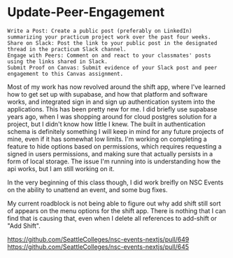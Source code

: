 # Update-Peer-Engagement


    Write a Post: Create a public post (preferably on LinkedIn) summarizing your practicum project work over the past four weeks.
    Share on Slack: Post the link to your public post in the designated thread in the practicum Slack channel.
    Engage with Peers: Comment on and react to your classmates' posts using the links shared in Slack.
    Submit Proof on Canvas: Submit evidence of your Slack post and peer engagement to this Canvas assignment.

Most of my work has now revolved around the shift app, where I've learned how to get set up with supabase, and how that platform and software works, and integrated sign in and sign up authentication system into the applications. This has been pretty new for me. I did briefly use supabase years ago, when I was shopping around for cloud postgres solution for a project, but I didn't know how little I knew. The built in authentication schema is definitely something I will keep in mind for any future projects of mine, even if it has somewhat low limits. I'm working on completing a feature to hide options based on permissions, which requires requesting a signed in users permissions, and making sure that actually persists in a form of local storage. The issue I'm running into is understanding how the api works, but I am still working on it.

In the very beginning of this class though, I did work breifly on NSC Events on the ability to unattend an event, and some bug fixes.

My current roadblock is not being able to figure out why add shift still sort of appears on the menu options for the shift app. There is nothing that I can find that is causing that, even when I delete all references to add-shift or "Add Shift".

https://github.com/SeattleColleges/nsc-events-nextjs/pull/649
https://github.com/SeattleColleges/nsc-events-nextjs/pull/645
